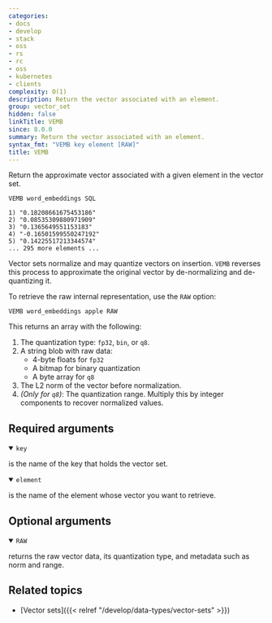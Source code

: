 ```yaml
---
categories:
- docs
- develop
- stack
- oss
- rs
- rc
- oss
- kubernetes
- clients
complexity: O(1)
description: Return the vector associated with an element.
group: vector_set
hidden: false
linkTitle: VEMB
since: 8.0.0
summary: Return the vector associated with an element.
syntax_fmt: "VEMB key element [RAW]"
title: VEMB
---
```


Return the approximate vector associated with a given element in the vector set.

```shell
VEMB word_embeddings SQL
```

```text
1) "0.18208661675453186"
2) "0.08535309880971909"
3) "0.1365649551153183"
4) "-0.16501599550247192"
5) "0.14225517213344574"
... 295 more elements ...
```

Vector sets normalize and may quantize vectors on insertion. `VEMB` reverses this process to approximate the original vector by de-normalizing and de-quantizing it.

To retrieve the raw internal representation, use the `RAW` option:

```shell
VEMB word_embeddings apple RAW
```

This returns an array with the following:

1. The quantization type: `fp32`, `bin`, or `q8`.
2. A string blob with raw data:
   - 4-byte floats for `fp32`
   - A bitmap for binary quantization
   - A byte array for `q8`
3. The L2 norm of the vector before normalization.
4. *(Only for `q8`)*: The quantization range. Multiply this by integer components to recover normalized values.

## Required arguments

<details open>
<summary><code>key</code></summary>

is the name of the key that holds the vector set.
</details>

<details open>
<summary><code>element</code></summary>

is the name of the element whose vector you want to retrieve.
</details>

## Optional arguments

<details open>
<summary><code>RAW</code></summary>

returns the raw vector data, its quantization type, and metadata such as norm and range.
</details>

## Related topics

- [Vector sets]({{< relref "/develop/data-types/vector-sets" >}})
